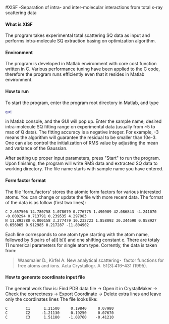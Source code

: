 #XISF -Separation of intra- and inter-molecular interactions from total x-ray scattering data

#### What is XISF
The program takes experimental total scattering SQ data as input and performs intra-molecule SQ extraction basing on optimization algorithm.

#### Environment
The program is developed in Matlab environment with core cost function written in C. Various performance tuning have been applied to the C code, therefore the program runs efficiently even that it resides in Matlab environment. 

#### How to run 
To start the program, enter the program root directory in Matlab, and type
```matlab
gui
```
in Matlab console, and the GUI will pop up. Enter the sample name, desired intra-molecule SQ fitting range on experimental data (usually from ~5 to max of Q data). The fitting accuracy is a negative integer. For example, -3 means the algorithm will guarantee the residual to be smaller than 10e-3. One can also control the initialization of RMS value by adjusting the mean and variance of the Gaussian. 

After setting up proper input parameters, press "Start" to run the program. Upon finishing, the program will write RMS data and extracted SQ data to working directory. The file name starts with sample name you have entered. 

#### Form factor format
The file 'form_factors' stores the atomic form factors for various interested atoms. You can change or update the file with more recent data. The format of the data is as follow (first two lines):
```
C 2.657506 14.780758 1.078079 0.776775 1.490909 42.086843 -4.241070 -0.000294 0.713791 0.239535 4.297983
N 11.893780 0.000158 3.277479 10.232723 1.858092 30.344690 0.858927 0.656065 0.912985 0.217287 -11.804902
```
Each line corresponds to one atom type starting with the atom name, followed by 5 pairs of a[i] b[i] and one shifting constant c. There are totaly 11 numerical parameters for single atom type. Corrently, the data is taken from:
>Waasmaier D., Kirfel A. New analytical scattering-  factor functions for free atoms and ions. Acta Crystallogr. A  51(3):416–431 (1995). 

#### How to generate coordinate input file
The general work flow is:
Find PDB data file -> Open it in CrystalMaker -> Check the correctness -> Export Coordinate -> Delete extra lines and leave only the coordinates lines
The file looks like:
```
C        C1      1.21500     0.19840     0.07980
C        C2     -1.21130     0.19250     0.07670
C        C3      1.51180    -1.08760    -0.41210
```

